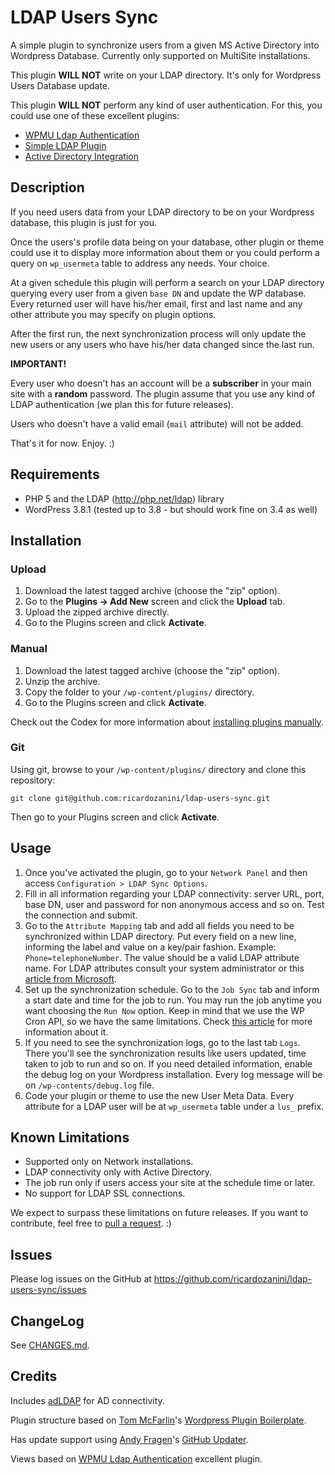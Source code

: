 # LDAP Users Sync

A simple plugin to synchronize users from a given MS Active Directory into Wordpress Database. Currently only supported on MultiSite installations.

This plugin **WILL NOT** write on your LDAP directory. It's only for Wordpress Users Database update.

This plugin **WILL NOT** perform any kind of user authentication. For this, you could use one of these excellent plugins: 

 * [WPMU Ldap Authentication](http://wordpress.org/plugins/wpmuldap/)
 * [Simple LDAP Plugin](https://wordpress.org/plugins/simple-ldap-login/)
 * [Active Directory Integration](https://wordpress.org/plugins/active-directory-integration/)

## Description

If you need users data from your LDAP directory to be on your Wordpress database, this plugin is just for you. 

Once the users's profile data being on your database, other plugin or theme could use it to display more information about them or you could perform a query on `wp_usermeta` table to address any needs. Your choice.

At a given schedule this plugin will perform a search on your LDAP directory querying every user from a given `base DN` and update the WP database. Every returned user will have his/her email, first and last name and any other attribute you may specify on plugin options.

After the first run, the next synchronization process will only update the new users or any users who have his/her data changed since the last run.

**IMPORTANT!**

Every user who doesn't has an account will be a **subscriber** in your main site with a **random** password. The plugin assume that you use any kind of LDAP authentication (we plan this for future releases).

Users who doesn't have a valid email (`mail` attribute) will not be added.

That's it for now. Enjoy. :)

## Requirements
 * PHP 5 and the LDAP (http://php.net/ldap) library
 * WordPress 3.8.1 (tested up to 3.8 - but should work fine on 3.4 as well)

## Installation

### Upload

1. Download the latest tagged archive (choose the "zip" option).
2. Go to the __Plugins -> Add New__ screen and click the __Upload__ tab.
3. Upload the zipped archive directly.
4. Go to the Plugins screen and click __Activate__.

### Manual

1. Download the latest tagged archive (choose the "zip" option).
2. Unzip the archive.
3. Copy the folder to your `/wp-content/plugins/` directory.
4. Go to the Plugins screen and click __Activate__.

Check out the Codex for more information about [installing plugins manually](http://codex.wordpress.org/Managing_Plugins#Manual_Plugin_Installation).

### Git

Using git, browse to your `/wp-content/plugins/` directory and clone this repository:

`git clone git@github.com:ricardozanini/ldap-users-sync.git`

Then go to your Plugins screen and click __Activate__.

## Usage

1. Once you've activated the plugin, go to your `Network Panel` and then access `Configuration > LDAP Sync Options`. 
2. Fill in all information regarding your LDAP connectivity: server URL, port, base DN, user and password for non anonymous access and so on. Test the connection and submit. 
3. Go to the `Attribute Mapping` tab and add all fields you need to be synchronized within LDAP directory. Put every field on a new line, informing the label and value on a key/pair fashion. Example: `Phone=telephoneNumber`. The value should be a valid LDAP attribute name. For LDAP attributes consult your system administrator or this [article from Microsoft](http://support.microsoft.com/kb/257203).
4. Set up the synchronization schedule. Go to the `Job Sync` tab and inform a start date and time for the job to run. You may run the job anytime you want choosing the `Run Now` option. Keep in mind that we use the WP Cron API, so we have the same limitations. Check [this article](https://codex.wordpress.org/Function_Reference/wp_schedule_event) for more information about it.
5. If you need to see the synchronization logs, go to the last tab `Logs`. There you'll see the synchronization results like users updated, time taken to job to run and so on. If you need detailed information, enable the debug log on your Wordpress installation. Every log message will be on `/wp-contents/debug.log` file.
6. Code your plugin or theme to use the new User Meta Data. Every attribute for a LDAP user will be at `wp_usermeta` table under a `lus_` prefix.

## Known Limitations

 * Supported only on Network installations.
 * LDAP connectivity only with Active Directory.
 * The job run only if users access your site at the schedule time or later.
 * No support for LDAP SSL connections.

We expect to surpass these limitations on future releases. If you want to contribute, feel free to [pull a request](https://github.com/ricardozanini/ldap-users-sync/pulls). :)

## Issues

Please log issues on the GitHub at https://github.com/ricardozanini/ldap-users-sync/issues

## ChangeLog

See [CHANGES.md](CHANGES.md).

## Credits

Includes [adLDAP](https://github.com/adldap/adLDAP) for AD connectivity.

Plugin structure based on [Tom McFarlin](https://github.com/tommcfarlin)'s [Wordpress Plugin Boilerplate](https://github.com/tommcfarlin/WordPress-Plugin-Boilerplate).

Has update support using [Andy Fragen](https://github.com/afragen)'s [GitHub Updater](https://github.com/afragen/github-updater).

Views based on [WPMU Ldap Authentication](http://wordpress.org/plugins/wpmuldap/) excellent plugin.
